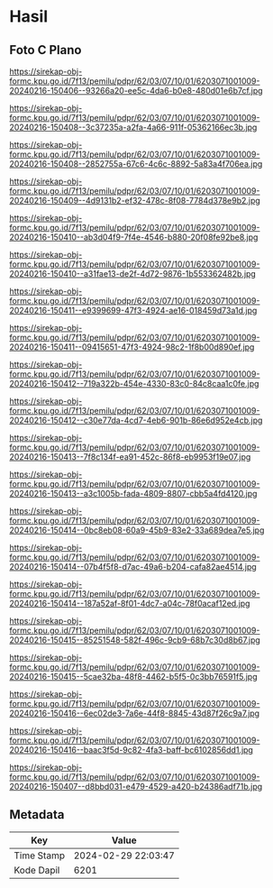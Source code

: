 # Hasil

## Foto C Plano

https://sirekap-obj-formc.kpu.go.id/7f13/pemilu/pdpr/62/03/07/10/01/6203071001009-20240216-150406--93266a20-ee5c-4da6-b0e8-480d01e6b7cf.jpg

https://sirekap-obj-formc.kpu.go.id/7f13/pemilu/pdpr/62/03/07/10/01/6203071001009-20240216-150408--3c37235a-a2fa-4a66-911f-05362166ec3b.jpg

https://sirekap-obj-formc.kpu.go.id/7f13/pemilu/pdpr/62/03/07/10/01/6203071001009-20240216-150408--2852755a-67c6-4c6c-8892-5a83a4f706ea.jpg

https://sirekap-obj-formc.kpu.go.id/7f13/pemilu/pdpr/62/03/07/10/01/6203071001009-20240216-150409--4d9131b2-ef32-478c-8f08-7784d378e9b2.jpg

https://sirekap-obj-formc.kpu.go.id/7f13/pemilu/pdpr/62/03/07/10/01/6203071001009-20240216-150410--ab3d04f9-7f4e-4546-b880-20f08fe92be8.jpg

https://sirekap-obj-formc.kpu.go.id/7f13/pemilu/pdpr/62/03/07/10/01/6203071001009-20240216-150410--a31fae13-de2f-4d72-9876-1b553362482b.jpg

https://sirekap-obj-formc.kpu.go.id/7f13/pemilu/pdpr/62/03/07/10/01/6203071001009-20240216-150411--e9399699-47f3-4924-ae16-018459d73a1d.jpg

https://sirekap-obj-formc.kpu.go.id/7f13/pemilu/pdpr/62/03/07/10/01/6203071001009-20240216-150411--09415651-47f3-4924-98c2-1f8b00d890ef.jpg

https://sirekap-obj-formc.kpu.go.id/7f13/pemilu/pdpr/62/03/07/10/01/6203071001009-20240216-150412--719a322b-454e-4330-83c0-84c8caa1c0fe.jpg

https://sirekap-obj-formc.kpu.go.id/7f13/pemilu/pdpr/62/03/07/10/01/6203071001009-20240216-150412--c30e77da-4cd7-4eb6-901b-86e6d952e4cb.jpg

https://sirekap-obj-formc.kpu.go.id/7f13/pemilu/pdpr/62/03/07/10/01/6203071001009-20240216-150413--7f8c134f-ea91-452c-86f8-eb9953f19e07.jpg

https://sirekap-obj-formc.kpu.go.id/7f13/pemilu/pdpr/62/03/07/10/01/6203071001009-20240216-150413--a3c1005b-fada-4809-8807-cbb5a4fd4120.jpg

https://sirekap-obj-formc.kpu.go.id/7f13/pemilu/pdpr/62/03/07/10/01/6203071001009-20240216-150414--0bc8eb08-60a9-45b9-83e2-33a689dea7e5.jpg

https://sirekap-obj-formc.kpu.go.id/7f13/pemilu/pdpr/62/03/07/10/01/6203071001009-20240216-150414--07b4f5f8-d7ac-49a6-b204-cafa82ae4514.jpg

https://sirekap-obj-formc.kpu.go.id/7f13/pemilu/pdpr/62/03/07/10/01/6203071001009-20240216-150414--187a52af-8f01-4dc7-a04c-78f0acaf12ed.jpg

https://sirekap-obj-formc.kpu.go.id/7f13/pemilu/pdpr/62/03/07/10/01/6203071001009-20240216-150415--85251548-582f-496c-9cb9-68b7c30d8b67.jpg

https://sirekap-obj-formc.kpu.go.id/7f13/pemilu/pdpr/62/03/07/10/01/6203071001009-20240216-150415--5cae32ba-48f8-4462-b5f5-0c3bb76591f5.jpg

https://sirekap-obj-formc.kpu.go.id/7f13/pemilu/pdpr/62/03/07/10/01/6203071001009-20240216-150416--6ec02de3-7a6e-44f8-8845-43d87f26c9a7.jpg

https://sirekap-obj-formc.kpu.go.id/7f13/pemilu/pdpr/62/03/07/10/01/6203071001009-20240216-150416--baac3f5d-9c82-4fa3-baff-bc6102856dd1.jpg

https://sirekap-obj-formc.kpu.go.id/7f13/pemilu/pdpr/62/03/07/10/01/6203071001009-20240216-150407--d8bbd031-e479-4529-a420-b24386adf71b.jpg


## Metadata

| Key        | Value               |
| ---------- | ------------------- |
| Time Stamp | 2024-02-29 22:03:47 |
| Kode Dapil | 6201                |



